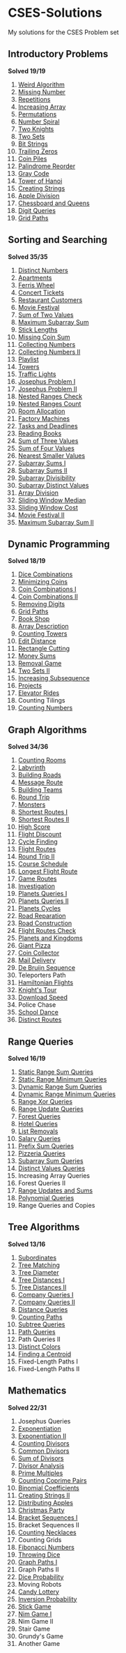 # CSES-Solutions
My solutions for the CSES Problem set

## Introductory Problems
__Solved 19/19__

1. [Weird Algorithm](/Introductory%20Problems/WeirdAlgorithm.cpp)
2. [Missing Number](/Introductory%20Problems/MissingNumber.cpp)
3. [Repetitions](/Introductory%20Problems/Repetitions.cpp)
4. [Increasing Array](/Introductory%20Problems/IncreasingArray.cpp)
5. [Permutations](/Introductory%20Problems/Permutations.cpp)
6. [Number Spiral](/Introductory%20Problems/NumberSpiral.cpp)
7. [Two Knights](/Introductory%20Problems/TwoKnights.cpp)
8. [Two Sets](/Introductory%20Problems/TwoSets.cpp)
9. [Bit Strings](/Introductory%20Problems/BitStrings.cpp)
10. [Trailing Zeros](/Introductory%20Problems/TrailingZeros.cpp)
11. [Coin Piles](/Introductory%20Problems/CoinPiles.cpp)
12. [Palindrome Reorder](/Introductory%20Problems/PalindromeReorder.cpp)
13. [Gray Code](/Introductory%20Problems/GrayCode.cpp)
14. [Tower of Hanoi](/Introductory%20Problems/TowerOfHanoi.cpp)
15. [Creating Strings](/Introductory%20Problems/CreatingStrings.cpp)
16. [Apple Division](/Introductory%20Problems/AppleDivision.cpp)
17. [Chessboard and Queens](/Introductory%20Problems/ChessboardAndQueens.cpp)
18. [Digit Queries](/Introductory%20Problems/DigitQueries.cpp)
19. [Grid Paths](/Introductory%20Problems/GridPaths.cpp)



## Sorting and Searching
__Solved 35/35__

1. [Distinct Numbers](/Sorting%20and%20Searching/DistinctNumbers.cpp)
2. [Apartments](/Sorting%20and%20Searching/Apartments.cpp)
3. [Ferris Wheel](/Sorting%20and%20Searching/FerrisWheel.cpp)
4. [Concert Tickets](/Sorting%20and%20Searching/ConcertTickets.cpp)
5. [Restaurant Customers](/Sorting%20and%20Searching/RestaurantCustomers.cpp)
6. [Movie Festival](/Sorting%20and%20Searching/MovieFestival.cpp)
7. [Sum of Two Values](/Sorting%20and%20Searching/SumOfTwoValues.cpp)
8. [Maximum Subarray Sum](/Sorting%20and%20Searching/MaximumSubarraySum.cpp)
9. [Stick Lengths](/Sorting%20and%20Searching/StickLengths.cpp)
10. [Missing Coin Sum](/Sorting%20and%20Searching/MissingCoinSum.cpp)
11. [Collecting Numbers](/Sorting%20and%20Searching/CollectingNumbers.cpp)
12. [Collecting Numbers II](/Sorting%20and%20Searching/CollectingNumbers2.cpp)
13. [Playlist](/Sorting%20and%20Searching/Playlist.cpp)
14. [Towers](/Sorting%20and%20Searching/Towers.cpp)
15. [Traffic Lights](/Sorting%20and%20Searching/TrafficLights.cpp)
16. [Josephus Problem I](/Sorting%20and%20Searching/JosephusProblem1.cpp)
17. [Josephus Problem II](/Sorting%20and%20Searching/JosephusProblem2.cpp)
18. [Nested Ranges Check](/Sorting%20and%20Searching/NestedRangesCheck.cpp)
19. [Nested Ranges Count](/Sorting%20and%20Searching/NestedRangesCount.cpp)
20. [Room Allocation](/Sorting%20and%20Searching/RoomAllocation.cpp)
21. [Factory Machines](/Sorting%20and%20Searching/FactoryMachines.cpp)
22. [Tasks and Deadlines](/Sorting%20and%20Searching/TasksAndDeadlines.cpp)
23. [Reading Books](/Sorting%20and%20Searching/ReadingBooks.cpp)
24. [Sum of Three Values](/Sorting%20and%20Searching/SumOfThreeValues.cpp)
25. [Sum of Four Values](/Sorting%20and%20Searching/SumOfFourValues.cpp)
26. [Nearest Smaller Values](/Sorting%20and%20Searching/NearestSmallerValues.cpp)
27. [Subarray Sums I](/Sorting%20and%20Searching/SubarraySums1.cpp)
28. [Subarray Sums II](/Sorting%20and%20Searching/SubarraySums2.cpp)
29. [Subarray Divisibility](/Sorting%20and%20Searching/SubarrayDivisibility.cpp)
30. [Subarray Distinct Values](/Sorting%20and%20Searching/SubarrayDistinctValues.cpp)
31. [Array Division](/Sorting%20and%20Searching/ArrayDivision.cpp)
32. [Sliding Window Median](/Sorting%20and%20Searching/SlidingWindowMedian.cpp)
33. [Sliding Window Cost](/Sorting%20and%20Searching/SlidingWindowCost.cpp)
34. [Movie Festival II](/Sorting%20and%20Searching/MovieFestival2.cpp)
35. [Maximum Subarray Sum II](/Sorting%20and%20Searching/MaximumSubarraySum2.cpp)



## Dynamic Programming
__Solved 18/19__

1. [Dice Combinations](/Dynamic%20Programming/DiceCombinations.cpp)
2. [Minimizing Coins](/Dynamic%20Programming/MinimizingCoins.cpp)
3. [Coin Combinations I](/Dynamic%20Programming/CoinCombinations1.cpp)
4. [Coin Combinations II](/Dynamic%20Programming/CoinCombinations2.cpp)
5. [Removing Digits](/Dynamic%20Programming/RemovingDigits.cpp)
6. [Grid Paths](/Dynamic%20Programming/GridPaths.cpp)
7. [Book Shop](/Dynamic%20Programming/BookShop.cpp)
8. [Array Description](/Dynamic%20Programming/ArrayDescription.cpp)
9. [Counting Towers](/Dynamic%20Programming/CountingTowers.cpp)
10. [Edit Distance](/Dynamic%20Programming/EditDistance.cpp)
11. [Rectangle Cutting](/Dynamic%20Programming/RectangleCutting.cpp)
12. [Money Sums](/Dynamic%20Programming/MoneySums.cpp)
13. [Removal Game](/Dynamic%20Programming/RemovalGame.cpp)
14. [Two Sets II](/Dynamic%20Programming/TwoSets2.cpp)
15. [Increasing Subsequence](/Dynamic%20Programming/IncreasingSubsequence.cpp)
16. [Projects](/Dynamic%20Programming/Projects.cpp)
17. [Elevator Rides](/Dynamic%20Programming/ElevatorRides.cpp)
18. Counting Tilings
19. [Counting Numbers](/Dynamic%20Programming/CountingNumbers.cpp)



## Graph Algorithms
__Solved 34/36__

1. [Counting Rooms](/Graph%20Algorithms/CountingRooms.cpp)
2. [Labyrinth](/Graph%20Algorithms/Labyrinth.cpp)
3. [Building Roads](/Graph%20Algorithms/BuildingRoads.cpp)
4. [Message Route](/Graph%20Algorithms/MessageRoute.cpp)
5. [Building Teams](/Graph%20Algorithms/BuildingTeams.cpp)
6. [Round Trip](/Graph%20Algorithms/RoundTrip.cpp)
7. [Monsters](/Graph%20Algorithms/Monsters.cpp)
8. [Shortest Routes I](/Graph%20Algorithms/ShortestRoutes1.cpp)
9. [Shortest Routes II](/Graph%20Algorithms/ShortestRoutes2.cpp)
10. [High Score](/Graph%20Algorithms/HighScore.cpp)
11. [Flight Discount](/Graph%20Algorithms/FlightDiscount.cpp)
12. [Cycle Finding](/Graph%20Algorithms/CycleFinding.cpp)
13. [Flight Routes](/Graph%20Algorithms/FlightRoutes.cpp)
14. [Round Trip II](/Graph%20Algorithms/RoundTrip2.cpp)
15. [Course Schedule](/Graph%20Algorithms/CourseSchedule.cpp)
16. [Longest Flight Route](/Graph%20Algorithms/LongestFlightRoute.cpp)
17. [Game Routes](/Graph%20Algorithms/GameRoutes.cpp)
18. [Investigation](/Graph%20Algorithms/Investigation.cpp)
19. [Planets Queries I](/Graph%20Algorithms/PlanetsQueries1.cpp)
20. [Planets Queries II](/Graph%20Algorithms/PlanetsQueries2.cpp)
21. [Planets Cycles](/Graph%20Algorithms/PlanetsCycles.cpp)
22. [Road Reparation](/Graph%20Algorithms/RoadReparation.cpp)
23. [Road Construction](/Graph%20Algorithms/RoadConstruction.cpp)
24. [Flight Routes Check](/Graph%20Algorithms/FlightRoutesCheck.cpp)
25. [Planets and Kingdoms](/Graph%20Algorithms/PlanetsAndKingdoms.cpp)
26. [Giant Pizza](/Graph%20Algorithms/GiantPizza.cpp)
27. [Coin Collector](/Graph%20Algorithms/CoinCollector.cpp)
28. [Mail Delivery](/Graph%20Algorithms/MailDelivery.cpp)
29. [De Bruijn Sequence](/Graph%20Algorithms/DeBruijnSequence.cpp)
30. Teleporters Path
31. [Hamiltonian Flights](/Graph%20Algorithms/HamiltonianFlights.cpp)
32. [Knight's Tour](/Graph%20Algorithms/KnightsTour.cpp)
33. [Download Speed](/Graph%20Algorithms/DownloadSpeed.cpp)
34. Police Chase
35. [School Dance](/Graph%20Algorithms/SchoolDance.cpp)
36. [Distinct Routes](/Graph%20Algorithms/DistinctRoutes.cpp)



## Range Queries
__Solved 16/19__

1. [Static Range Sum Queries](/Range%20Queries/StaticRangeSumQueries.cpp)
2. [Static Range Minimum Queries](/Range%20Queries/StaticRangeMinimumQueries.cpp)
3. [Dynamic Range Sum Queries](/Range%20Queries/DynamicRangeSumQueries.cpp)
4. [Dynamic Range Minimum Queries](/Range%20Queries/DynamicRangeMinimumQueries.cpp)
5. [Range Xor Queries](/Range%20Queries/RangeXorQueries.cpp)
6. [Range Update Queries](/Range%20Queries/RangeUpdateQueries.cpp)
7. [Forest Queries](/Range%20Queries/ForestQueries.cpp)
8. [Hotel Queries](/Range%20Queries/HotelQueries.cpp)
9. [List Removals](/Range%20Queries/ListRemovals.cpp)
10. [Salary Queries](/Range%20Queries/SalaryQueries.cpp)
11. [Prefix Sum Queries](/Range%20Queries/PrefixSumQueries.cpp)
12. [Pizzeria Queries](/Range%20Queries/PizzeriaQueries.cpp)
13. [Subarray Sum Queries](/Range%20Queries/SubarraySumQueries.cpp)
14. [Distinct Values Queries](/Range%20Queries/DistinctValuesQueries.cpp)
15. Increasing Array Queries
16. Forest Queries II
17. [Range Updates and Sums](/Range%20Queries/RangeUpdatesAndSums.cpp)
18. [Polynomial Queries](/Range%20Queries/PolynomialQueries.cpp)
19. Range Queries and Copies



## Tree Algorithms
__Solved 13/16__

1. [Subordinates](/Tree%20Algorithms/Subordinates.cpp)
2. [Tree Matching](/Tree%20Algorithms/TreeMatching.cpp)
3. [Tree Diameter](/Tree%20Algorithms/TreeDiameter.cpp)
4. [Tree Distances I](/Tree%20Algorithms/TreeDistances1.cpp)
5. [Tree Distances II](/Tree%20Algorithms/TreeDistances2.cpp)
6. [Company Queries I](/Tree%20Algorithms/CompanyQueries1.cpp)
7. [Company Queries II](/Tree%20Algorithms/CompanyQueries2.cpp)
8. [Distance Queries](/Tree%20Algorithms/DistanceQueries.cpp)
9. [Counting Paths](/Tree%20Algorithms/CountingPaths.cpp)
10. [Subtree Queries](/Tree%20Algorithms/SubtreeQueries.cpp)
11. [Path Queries](/Tree%20Algorithms/PathQueries.cpp)
12. Path Queries II
13. [Distinct Colors](/Tree%20Algorithms/DistinctColors.cpp)
14. [Finding a Centroid](/Tree%20Algorithms/FindingACentroid.cpp)
15. Fixed-Length Paths I
16. Fixed-Length Paths II



## Mathematics
__Solved 22/31__

1. Josephus Queries
2. [Exponentiation](/Mathematics/Exponentiation.cpp)
3. [Exponentiation II](/Mathematics/Exponentiation2.cpp)
4. [Counting Divisors](/Mathematics/CountingDivisors.cpp)
5. [Common Divisors](/Mathematics/CommonDivisors.cpp)
6. [Sum of Divisors](/Mathematics/SumOfDivisors.cpp)
7. [Divisor Analysis](/Mathematics/DivisorAnalysis.cpp)
8. [Prime Multiples](/Mathematics/PrimeMultiples.cpp)
9. [Counting Coprime Pairs](/Mathematics/CountingCoprimePairs.cpp)
10. [Binomial Coefficients](/Mathematics/BinomialCoefficients.cpp)
11. [Creating Strings II](/Mathematics/CreatingStrings2.cpp)
12. [Distributing Apples](/Mathematics/DistributingApples.cpp)
13. [Christmas Party](/Mathematics/ChristmasParty.cpp)
14. [Bracket Sequences I](/Mathematics/BracketSequences1.cpp)
15. Bracket Sequences II
16. [Counting Necklaces](/Mathematics/CountingNecklaces.cpp)
17. Counting Grids
18. [Fibonacci Numbers](/Mathematics/FibonacciNumbers.cpp)
19. [Throwing Dice](/Mathematics/ThrowingDice.cpp)
20. [Graph Paths I](/Mathematics/GraphPaths1.cpp)
21. Graph Paths II
22. [Dice Probability](/Mathematics/DiceProbability.cpp)
23. Moving Robots
24. [Candy Lottery](/Mathematics/CandyLottery.cpp)
25. [Inversion Probability](/Mathematics/InversionProbability.cpp)
26. [Stick Game](/Mathematics/StickGame.cpp)
27. [Nim Game I](/Mathematics/NimGame1.cpp)
28. Nim Game II
29. Stair Game
30. Grundy's Game
31. Another Game

